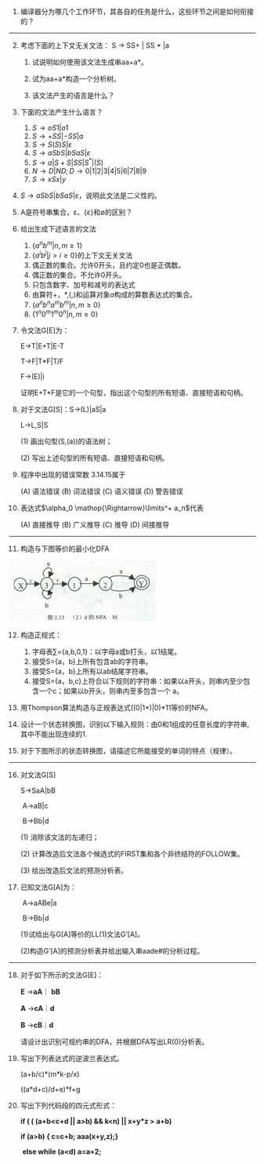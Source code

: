 1.   编译器分为哪几个工作环节，其各自的任务是什么，这些环节之间是如何衔接的？

---

2.   考虑下面的上下文无关文法：
      S → SS+ | SS * |a

     1.   试说明如何使用该文法生成串aa+a*。

     2.   试为aa+a*构造一个分析树。

     3.   该文法产生的语言是什么？

3.   下面的文法产生什么语言？

     1.   $S \rightarrow oS1 | o1$
     2.   $S \rightarrow +SS |-SS |a$
     3.   $S \rightarrow S(S)S | \varepsilon$
     4.   $S \rightarrow aSbS|bSaS|\varepsilon$
     5.   $S \rightarrow a|S+S|SS|S^*|(S)$​
     6.   $N \rightarrow D|ND;D \rightarrow 0|1|2|3|4|5|6|7|8|9$​
     7.   $S \rightarrow xSx|y$

4.   $S \rightarrow aSbS|bSaS|\varepsilon$，说明此文法是二义性的。
5.   A是符号串集合，ε、{ε}和$\emptyset$的区别？

6.   给出生成下述语言的文法

     1.   $\{a^nb^m|n,m \geq 1\}$​
     2.   $\{a^ib^j|j>i \geq 0\}$的上下文无关文法
     3.   偶正数的集合。允许0开头，且约定0也是正偶数。
     4.   偶正数的集合。不允许0开头。
     5.   只包含数字、加号和减号的表达式
     6.   由算符+，\*,(,)和运算对象$a$构成的算数表达式的集合。
     7.   $\{a^nb^na^mb^m|n,m \geq 0\}$
     8.   $\{1^n0^m1^m0^n|n,m \geq 0\}$

7.   令文法G[E]为：

     E→T|E+T|E-T

     T→F|T*F|T/F

     F→(E)|i

     证明E+T*F是它的一个句型，指出这个句型的所有短语、直接短语和句柄。

8.   对于文法G[S]：S→(L)|aS|a

     L→L,S|S

     (1) 画出句型(S,(a))的语法树；

     (2) 写出上述句型的所有短语、直接短语和句柄。

9.   程序中出现的错误常数 3.14.15属于

     (A) 语法错误  (B) 词法错误  (C) 语义错误 (D) 警告错误

10.   表达式$\alpha_0 \mathop{\Rightarrow}\limits^+ a_n$代表

      (A) 直接推导   (B) 广义推导   (C) 推导   (D) 间接推导

---

11.    构造与下图等价的最小化DFA

![img](./%E4%B9%A0%E9%A2%98%E6%B1%87%E6%80%BB.assets/clip_image002-1717934974798-8.jpg)

12.   构造正规式：
      1.   字母表∑={a,b,0,1}：以字母a或b打头，以1结尾。
      2.   接受S={a，b}上所有包含ab的字符串。
      3.   接受S={a，b}上所有以ab结尾字符串。
      4.   接受S={a，b,c}上符合以下规则的字符串：如果以a开头，则串内至少包含一个c；如果以b开头，则串内至多包含一个 a。

13.   用Thompson算法构造与正规表达式((0|1\*)|0)\*11等价的NFA。
14.   设计一个状态转换图，识别以下输入规则：由0和1组成的任意长度的字符串,其中不能出现连续的1.
15.   对于下图所示的状态转换图，请描述它所能接受的单词的特点（规律）。

---

16.   对文法G[S]

      S→SaA|bB

      ​        A→aB|c

      ​        B→Bb|d

      (1) 消除该文法的左递归；

      (2) 计算改造后文法各个候选式的FIRST集和各个非终结符的FOLLOW集。

      (3) 给出改造后文法的预测分析表。

17.   已知文法G[A]为：

      ​       A→aABe|a

      ​       B→Bb|d

       (1)试给出与G[A]等价的LL(1)文法G’[A]。

       (2)构造G’[A]的预测分析表并给出输入串aade#的分析过程。

---

18.   对于如下所示的文法G[E]：

      **E** →**aA**｜ **bB**

      **A** →**cA**｜**d**

      **B** →**cB**｜**d**

      请设计出识别可规约串的DFA，并根据DFA写出LR(0)分析表。

19.   写出下列表达式的逆波兰表达式。

        (a+b/c)\*(m\*k-p/x)

        ((a\*d+c)/d+e)\*f+g

20.   写出下列代码段的四元式形式： 

      **if ( ( (a+b<c+d || a>b) && k<n) || x+y\*z > a+b)**

        **if (a>b) { c=c+b; aaa(x+y,z);}**

      ​      **else while (a<d) a=a+2;**
